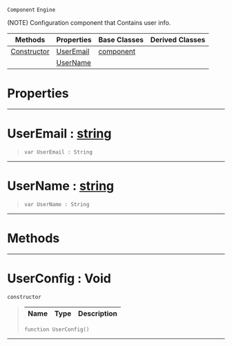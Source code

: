 `Component` `Engine`



(NOTE) Configuration component that Contains user info.

|Methods|Properties|Base Classes|Derived Classes|
|---|---|---|---|
|[ Constructor](userconfig.md#userconfig-void)|[ UserEmail](userconfig.md#useremail-zilch-engine-do)|[component](component.md)| |
| |[ UserName](userconfig.md#username-zilch-engine-doc)| | |


 #  Properties


---  
 #  UserEmail : [string](../nada_base_types/string.md)

> 
> ``` lang=cpp, name=Nada
> var UserEmail : String


---  
 #  UserName : [string](../nada_base_types/string.md)

> 
> ``` lang=cpp, name=Nada
> var UserName : String


---  
 #  Methods


---  
 #  UserConfig : Void

 `constructor`

> 
> |Name|Type|Description|
> |---|---|---|
> ``` lang=cpp, name=Nada
> function UserConfig()
> ``` 


---  
 

 